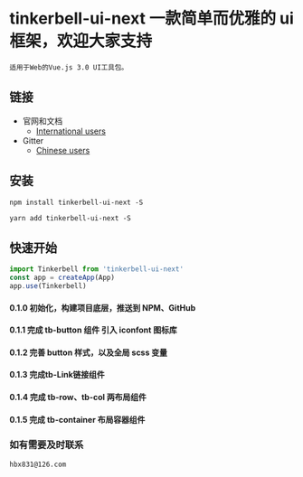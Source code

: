 <!--
 * @Author: your name
 * @Date: 2021-08-19 10:15:30
 * @LastEditTime: 2021-08-23 14:50:08
 * @LastEditors: Please set LastEditors
 * @Description: In User Settings Edit
 * @FilePath: /tinkerbell-ui-next/README.md
-->

# tinkerbell-ui-next 一款简单而优雅的 ui 框架，欢迎大家支持


```
适用于Web的Vue.js 3.0 UI工具包。
```
## 链接
- 官网和文档
  - [International users](http://tinkerbell.top)
- Gitter
  - [Chinese users](https://github.com/hanbingxu82/tinkerbell-ui-next)

## 安装
```shell
npm install tinkerbell-ui-next -S

yarn add tinkerbell-ui-next -S
```

## 快速开始
``` javascript
import Tinkerbell from 'tinkerbell-ui-next'
const app = createApp(App)
app.use(Tinkerbell)

```

#### 0.1.0 初始化，构建项目底层，推送到 NPM、GitHub

#### 0.1.1 完成 tb-button 组件 引入 iconfont 图标库

#### 0.1.2 完善 button 样式，以及全局 scss 变量

#### 0.1.3 完成tb-Link链接组件

#### 0.1.4 完成 tb-row、tb-col 两布局组件

#### 0.1.5 完成 tb-container 布局容器组件

### 如有需要及时联系

```
hbx831@126.com
```


